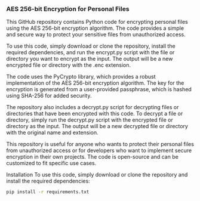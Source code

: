 ### AES 256-bit Encryption for Personal Files

This GitHub repository contains Python code for encrypting personal files using the AES 256-bit encryption algorithm. The code provides a simple and secure way to protect your sensitive files from unauthorized access.

To use this code, simply download or clone the repository, install the required dependencies, and run the encrypt.py script with the file or directory you want to encrypt as the input. The output will be a new encrypted file or directory with the .enc extension.

The code uses the PyCrypto library, which provides a robust implementation of the AES 256-bit encryption algorithm. The key for the encryption is generated from a user-provided passphrase, which is hashed using SHA-256 for added security.

The repository also includes a decrypt.py script for decrypting files or directories that have been encrypted with this code. To decrypt a file or directory, simply run the decrypt.py script with the encrypted file or directory as the input. The output will be a new decrypted file or directory with the original name and extension.

This repository is useful for anyone who wants to protect their personal files from unauthorized access or for developers who want to implement secure encryption in their own projects. The code is open-source and can be customized to fit specific use cases.

Installation
To use this code, simply download or clone the repository and install the required dependencies:
```bash
pip install -r requirements.txt
```
